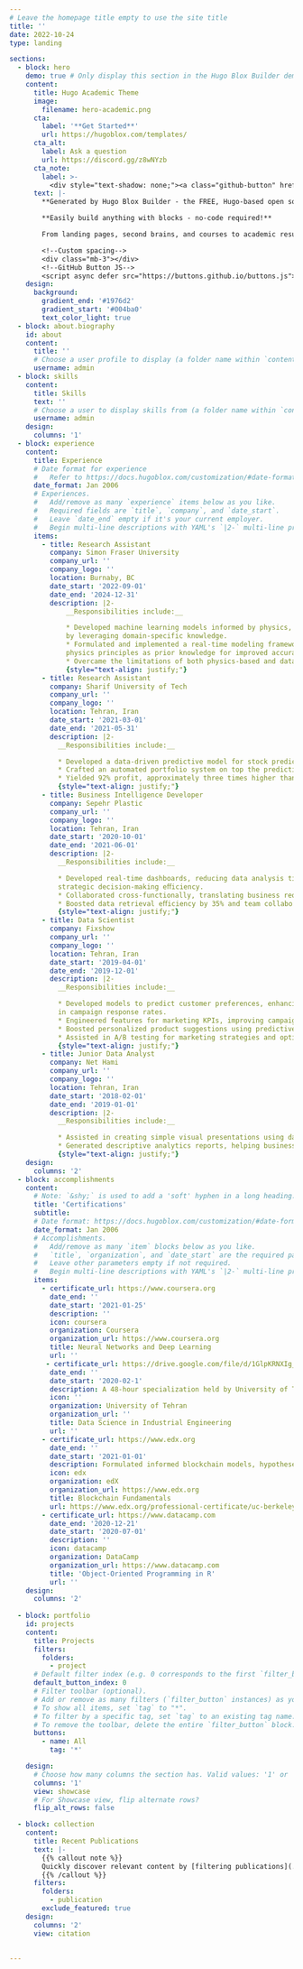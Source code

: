 ```yaml
---
# Leave the homepage title empty to use the site title
title: ''
date: 2022-10-24
type: landing

sections:
  - block: hero
    demo: true # Only display this section in the Hugo Blox Builder demo site
    content:
      title: Hugo Academic Theme
      image:
        filename: hero-academic.png
      cta:
        label: '**Get Started**'
        url: https://hugoblox.com/templates/
      cta_alt:
        label: Ask a question
        url: https://discord.gg/z8wNYzb
      cta_note:
        label: >-
          <div style="text-shadow: none;"><a class="github-button" href="https://github.com/HugoBlox/hugo-blox-builder" data-icon="octicon-star" data-size="large" data-show-count="true" aria-label="Star">Star Hugo Blox Builder</a></div><div style="text-shadow: none;"><a class="github-button" href="https://github.com/HugoBlox/theme-academic-cv" data-icon="octicon-star" data-size="large" data-show-count="true" aria-label="Star">Star the Academic template</a></div>
      text: |-
        **Generated by Hugo Blox Builder - the FREE, Hugo-based open source website builder trusted by 500,000+ sites.**

        **Easily build anything with blocks - no-code required!**

        From landing pages, second brains, and courses to academic resumés, conferences, and tech blogs.

        <!--Custom spacing-->
        <div class="mb-3"></div>
        <!--GitHub Button JS-->
        <script async defer src="https://buttons.github.io/buttons.js"></script>
    design:
      background:
        gradient_end: '#1976d2'
        gradient_start: '#004ba0'
        text_color_light: true
  - block: about.biography
    id: about
    content:
      title: ''
      # Choose a user profile to display (a folder name within `content/authors/`)
      username: admin
  - block: skills
    content:
      title: Skills
      text: ''
      # Choose a user to display skills from (a folder name within `content/authors/`)
      username: admin
    design:
      columns: '1'
  - block: experience
    content:
      title: Experience
      # Date format for experience
      #   Refer to https://docs.hugoblox.com/customization/#date-format
      date_format: Jan 2006
      # Experiences.
      #   Add/remove as many `experience` items below as you like.
      #   Required fields are `title`, `company`, and `date_start`.
      #   Leave `date_end` empty if it's your current employer.
      #   Begin multi-line descriptions with YAML's `|2-` multi-line prefix.
      items:
        - title: Research Assistant
          company: Simon Fraser University
          company_url: ''
          company_logo: ''
          location: Burnaby, BC
          date_start: '2022-09-01'
          date_end: '2024-12-31'
          description: |2-
              __Responsibilities include:__

              * Developed machine learning models informed by physics, reducing the dependency on extensive data
              by leveraging domain-specific knowledge.
              * Formulated and implemented a real-time modeling framework utilizing neural networks, integrating
              physics principles as prior knowledge for improved accuracy in additive manufacturing.
              * Overcame the limitations of both physics-based and data-driven models, achieving validation errors of less than 3%.
              {style="text-align: justify;"}
        - title: Research Assistant
          company: Sharif University of Tech
          company_url: ''
          company_logo: ''
          location: Tehran, Iran
          date_start: '2021-03-01'
          date_end: '2021-05-31'
          description: |2-
            __Responsibilities include:__

            * Developed a data-driven predictive model for stock prediction within the NYSE communication sector.
            * Crafted an automated portfolio system on top the predictive model for strategic trades.
            * Yielded 92% profit, approximately three times higher than the sector’s average return (31%).
            {style="text-align: justify;"}
        - title: Business Intelligence Developer
          company: Sepehr Plastic
          company_url: ''
          company_logo: ''
          location: Tehran, Iran
          date_start: '2020-10-01'
          date_end: '2021-06-01'
          description: |2-
            __Responsibilities include:__

            * Developed real-time dashboards, reducing data analysis time by 80%, leading to enhancement in
            strategic decision-making eﬀiciency.
            * Collaborated cross-functionally, translating business requirements into effective BI solutions.
            * Boosted data retrieval eﬀiciency by 35% and team collaboration by 15% with integrated models.
            {style="text-align: justify;"}
        - title: Data Scientist
          company: Fixshow
          company_url: ''
          company_logo: ''
          location: Tehran, Iran
          date_start: '2019-04-01'
          date_end: '2019-12-01'
          description: |2-
            __Responsibilities include:__

            * Developed models to predict customer preferences, enhancing targeted marketing, with a 25% increase
            in campaign response rates.
            * Engineered features for marketing KPIs, improving campaign planning effectiveness by 12%.
            * Boosted personalized product suggestions using predictive analytics, increasing customer engagement.
            * Assisted in A/B testing for marketing strategies and optimizing customer engagement.   
            {style="text-align: justify;"}
        - title: Junior Data Analyst 
          company: Net Hami
          company_url: ''
          company_logo: ''
          location: Tehran, Iran
          date_start: '2018-02-01'
          date_end: '2019-01-01'
          description: |2-
            __Responsibilities include:__

            * Assisted in creating simple visual presentations using data visualizations for small business clients.
            * Generated descriptive analytics reports, helping businesses understand key performance indicators.
            {style="text-align: justify;"}                                
    design:
      columns: '2'
  - block: accomplishments
    content:
      # Note: `&shy;` is used to add a 'soft' hyphen in a long heading.
      title: 'Certifications'
      subtitle:
      # Date format: https://docs.hugoblox.com/customization/#date-format
      date_format: Jan 2006
      # Accomplishments.
      #   Add/remove as many `item` blocks below as you like.
      #   `title`, `organization`, and `date_start` are the required parameters.
      #   Leave other parameters empty if not required.
      #   Begin multi-line descriptions with YAML's `|2-` multi-line prefix.
      items:
        - certificate_url: https://www.coursera.org
          date_end: ''
          date_start: '2021-01-25'
          description: ''
          icon: coursera
          organization: Coursera
          organization_url: https://www.coursera.org
          title: Neural Networks and Deep Learning
          url: ''
         - certificate_url: https://drive.google.com/file/d/1GlpKRNXIg_x1tkHqxx8wGJQOPF3-flE3/view?usp=sharing
          date_end: ''
          date_start: '2020-02-1'
          description: A 48-hour specialization held by University of Tehran
          icon: ''
          organization: University of Tehran
          organization_url: ''
          title: Data Science in Industrial Engineering
          url: ''
        - certificate_url: https://www.edx.org
          date_end: ''
          date_start: '2021-01-01'
          description: Formulated informed blockchain models, hypotheses, and use cases.
          icon: edx
          organization: edX
          organization_url: https://www.edx.org
          title: Blockchain Fundamentals
          url: https://www.edx.org/professional-certificate/uc-berkeleyx-blockchain-fundamentals
        - certificate_url: https://www.datacamp.com
          date_end: '2020-12-21'
          date_start: '2020-07-01'
          description: ''
          icon: datacamp
          organization: DataCamp
          organization_url: https://www.datacamp.com
          title: 'Object-Oriented Programming in R'
          url: ''
    design:
      columns: '2'
  
  - block: portfolio
    id: projects
    content:
      title: Projects
      filters:
        folders:
          - project
      # Default filter index (e.g. 0 corresponds to the first `filter_button` instance below).
      default_button_index: 0
      # Filter toolbar (optional).
      # Add or remove as many filters (`filter_button` instances) as you like.
      # To show all items, set `tag` to "*".
      # To filter by a specific tag, set `tag` to an existing tag name.
      # To remove the toolbar, delete the entire `filter_button` block.
      buttons:
        - name: All
          tag: '*'

    design:
      # Choose how many columns the section has. Valid values: '1' or '2'.
      columns: '1'
      view: showcase
      # For Showcase view, flip alternate rows?
      flip_alt_rows: false

  - block: collection
    content:
      title: Recent Publications
      text: |-
        {{% callout note %}}
        Quickly discover relevant content by [filtering publications](./publication/).
        {{% /callout %}}
      filters:
        folders:
          - publication
        exclude_featured: true
    design:
      columns: '2'
      view: citation
 
 
---
```

